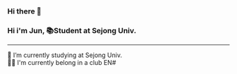 ### Hi there 👋
<h3>Hi i'm Jun, 📚Student at Sejong Univ.</h3>
<hr/>

🏫 I’m currently studying at Sejong Univ.<br/>
🧑‍💻 I'm currently belong in a club EN#

<!--
**iopp3423/iopp3423** is a ✨ _special_ ✨ repository because its `README.md` (this file) appears on your GitHub profile.

Here are some ideas to get you started:

- 🔭 I’m currently working on ...
- 🌱 I’m currently learning ...
- 👯 I’m looking to collaborate on ...
- 🤔 I’m looking for help with ...
- 💬 Ask me about ...
- 📫 How to reach me: ...
- 😄 Pronouns: ...
- ⚡ Fun fact: ...
-->
